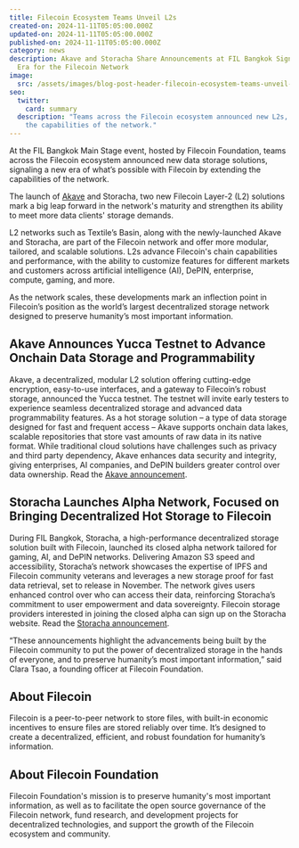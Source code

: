 ```yaml
---
title: Filecoin Ecosystem Teams Unveil L2s
created-on: 2024-11-11T05:05:00.000Z
updated-on: 2024-11-11T05:05:00.000Z
published-on: 2024-11-11T05:05:00.000Z
category: news
description: Akave and Storacha Share Announcements at FIL Bangkok Signaling New
  Era for the Filecoin Network
image:
  src: /assets/images/blog-post-header-filecoin-ecosystem-teams-unveil-l2s.webp
seo:
  twitter:
    card: summary
  description: "Teams across the Filecoin ecosystem announced new L2s, extending
    the capabilities of the network."
---
```


At the FIL Bangkok Main Stage event, hosted by Filecoin Foundation, teams across the Filecoin ecosystem announced new data storage solutions, signaling a new era of what’s possible with Filecoin by extending the capabilities of the network.

The launch of [Akave](/ecosystem-explorer/akave) and Storacha, two new Filecoin Layer-2 (L2) solutions mark a big leap forward in the network's maturity and strengthen its ability to meet more data clients' storage demands.

L2 networks such as Textile’s Basin, along with the newly-launched Akave and Storacha, are part of the Filecoin network and offer more modular, tailored, and scalable solutions. L2s advance Filecoin's chain capabilities and performance, with the ability to customize features for different markets and customers across artificial intelligence (AI), DePIN, enterprise, compute, gaming, and more.

As the network scales, these developments mark an inflection point in Filecoin’s position as the world’s largest decentralized storage network designed to preserve humanity’s most important information.

## Akave Announces Yucca Testnet to Advance Onchain Data Storage and Programmability

Akave, a decentralized, modular L2 solution offering cutting-edge encryption, easy-to-use interfaces, and a gateway to Filecoin’s robust storage, announced the Yucca testnet. The testnet will invite early testers to experience seamless decentralized storage and advanced data programmability features. As a hot storage solution – a type of data storage designed for fast and frequent access – Akave supports onchain data lakes, scalable repositories that store vast amounts of raw data in its native format. While traditional cloud solutions have challenges such as privacy and third party dependency, Akave enhances data security and integrity, giving enterprises, AI companies, and DePIN builders greater control over data ownership. Read the [Akave announcement](https://www.akave.ai/blog/akave-secures-3-45-million-to-accelerate-on-chain-data-management).

## Storacha Launches Alpha Network, Focused on Bringing Decentralized Hot Storage to Filecoin

During FIL Bangkok, Storacha, a high-performance decentralized storage solution built with Filecoin, launched its closed alpha network tailored for gaming, AI, and DePIN networks. Delivering Amazon S3 speed and accessibility, Storacha’s network showcases the expertise of IPFS and Filecoin community veterans and leverages a new storage proof for fast data retrieval, set to release in November. The network gives users enhanced control over who can access their data, reinforcing Storacha’s commitment to user empowerment and data sovereignty. Filecoin storage providers interested in joining the closed alpha can sign up on the Storacha website. Read the [Storacha announcement](https://medium.com/@storacha/storachas-alpha-network-ignites-unleashing-decentralized-hot-storage-on-filecoin-bddad58bd1be).

“These announcements highlight the advancements being built by the Filecoin community to put the power of decentralized storage in the hands of everyone, and to preserve humanity’s most important information,” said Clara Tsao, a founding officer at Filecoin Foundation.

## About Filecoin

Filecoin is a peer-to-peer network to store files, with built-in economic incentives to ensure files are stored reliably over time. It’s designed to create a decentralized, efficient, and robust foundation for humanity’s information.

## About Filecoin Foundation

Filecoin Foundation's mission is to preserve humanity's most important information, as well as to facilitate the open source governance of the Filecoin network, fund research, and development projects for decentralized technologies, and support the growth of the Filecoin ecosystem and community.
